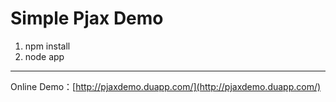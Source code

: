 # Simple Pjax Demo

1. npm install
2. node app

----

Online Demo：[http://pjaxdemo.duapp.com/](http://pjaxdemo.duapp.com/)